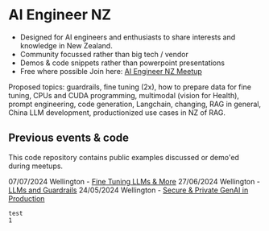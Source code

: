 # AI Engineer NZ 
- Designed for AI engineers and enthusiasts to share interests and knowledge in New Zealand.
- Community focussed rather than big tech / vendor
- Demos & code snippets rather than powerpoint presentations
- Free where possible
Join here: [AI Engineer NZ Meetup](https://lu.ma/aiengineer)

Proposed topics: guardrails, fine tuning (2x), how to prepare data for fine tuning, CPUs and CUDA programming, multimodal (vision for Health), prompt engineering, code generation, Langchain, changing, RAG in general, China LLM development, productionized use cases in NZ of RAG.

## Previous events & code

This code repository contains public examples discussed or demo'ed during meetups. 

07/07/2024 Wellington - [Fine Tuning LLMs & More](https://lu.ma/7m6fg4qy) 
27/06/2024 Wellington - [LLMs and Guardrails](https://github.com/Flyttness/aiengineernz/tree/main/nemo-guardrails-demo)
24/05/2024 Wellington - [Secure & Private GenAI in Production](https://events.humanitix.com/secure-and-private-ai-assistants)

```
test
1
```




